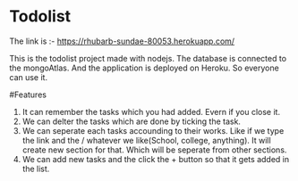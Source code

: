 # Todolist

The link is :- https://rhubarb-sundae-80053.herokuapp.com/

This is the todolist project made with nodejs. The database is connected to the mongoAtlas. And the application is deployed on Heroku. So everyone can use it.

#Features
1. It can remember the tasks which you had added. Evern if you close it.
2. We can delter the tasks which are done by ticking the task.
3. We can seperate each tasks accounding to their works. Like if we type the link and the / whatever we like(School, college, anything). It will create new section for that. 
   Which will be seperate from other sections.
4. We can add new tasks and the click the + button so that it gets added in the list.
